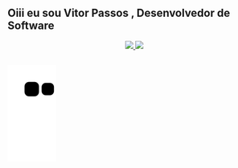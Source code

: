 ## Oiii eu sou Vitor Passos , Desenvolvedor de Software
<div align="center">
  <a href="https://github.com/VitorPassoss">
  <img height="180em" src="https://github-readme-stats.vercel.app/api?username=VitorPassoss&show_icons=true&theme=dark&include_all_commits=true&count_private=true"/>
  <img height="180em" src="https://github-readme-stats.vercel.app/api/top-langs/?username=VitorPassoss&layout=compact&langs_count=7&theme=dark"/>
  
</div>


  

</div>
  
  ##
 
<div> 
  

 
 ![Snake animation](https://github.com/rafaballerini/rafaballerini/blob/output/github-contribution-grid-snake.svg)
 
</div>
